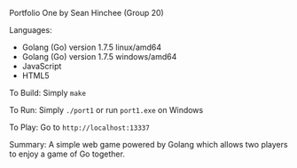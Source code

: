 Portfolio One by Sean Hinchee (Group 20)

Languages:

- Golang (Go) version 1.7.5 linux/amd64
- Golang (Go) version 1.7.5 windows/amd64
- JavaScript
- HTML5

To Build: Simply `make`

To Run: Simply `./port1` or run `port1.exe` on Windows

To Play: Go to `http://localhost:13337`

Summary: A simple web game powered by Golang which allows two players to enjoy a game of Go together.

